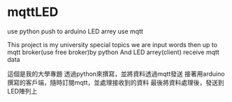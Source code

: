 # mqttLED
use python  push to arduino LED arrey use mqtt

This project is my university special topics
we are input words then up to mqtt broker(use free broker)by python 
And LED arrey(client)  receive mqtt data

這個是我的大學專題
透過python來撰寫，並將資料透過mqtt發送
接著用arduino撰寫的客戶端，隨時訂閱mqtt，並處理接收到的資料
最後將資料處理後，發送到LED陣列上
